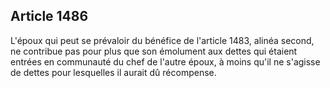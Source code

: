 Article 1486
----
L'époux qui peut se prévaloir du bénéfice de l'article 1483, alinéa second, ne
contribue pas pour plus que son émolument aux dettes qui étaient entrées en
communauté du chef de l'autre époux, à moins qu'il ne s'agisse de dettes pour
lesquelles il aurait dû récompense.
